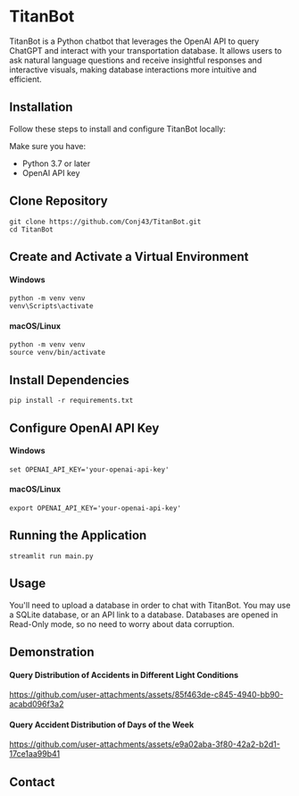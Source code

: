 # TitanBot
TitanBot is a Python chatbot that leverages the OpenAI API to query ChatGPT and interact with your transportation database. It allows users to ask natural language questions and receive insightful responses and interactive visuals, making database interactions more intuitive and efficient. 

## Installation
Follow these steps to install and configure TitanBot locally:

Make sure you have:
- Python 3.7 or later
- OpenAI API key

## Clone Repository
```
git clone https://github.com/Conj43/TitanBot.git
cd TitanBot
```
## Create and Activate a Virtual Environment

#### Windows
```
python -m venv venv
venv\Scripts\activate
```
#### macOS/Linux
```
python -m venv venv
source venv/bin/activate
```

## Install Dependencies
```
pip install -r requirements.txt
```

## Configure OpenAI API Key
#### Windows
```
set OPENAI_API_KEY='your-openai-api-key'
```
#### macOS/Linux
```
export OPENAI_API_KEY='your-openai-api-key'
```

## Running the Application
```
streamlit run main.py
```

## Usage
You'll need to upload a database in order to chat with TitanBot. You may use a SQLite database, or an API link to a database.
Databases are opened in Read-Only mode, so no need to worry about data corruption.








## Demonstration

#### Query Distribution of Accidents in Different Light Conditions
https://github.com/user-attachments/assets/85f463de-c845-4940-bb90-acabd096f3a2

#### Query Accident Distribution of Days of the Week
https://github.com/user-attachments/assets/e9a02aba-3f80-42a2-b2d1-17ce1aa99b41



## Contact



